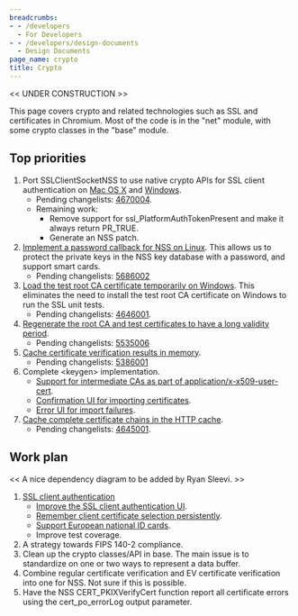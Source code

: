 ```yaml
---
breadcrumbs:
- - /developers
  - For Developers
- - /developers/design-documents
  - Design Documents
page_name: crypto
title: Crypto
---
```


&lt;&lt; UNDER CONSTRUCTION &gt;&gt;

This page covers crypto and related technologies such as SSL and certificates in
Chromium. Most of the code is in the "net" module, with some crypto classes in
the "base" module.

## Top priorities

1.  Port SSLClientSocketNSS to use native crypto APIs for SSL client
            authentication on [Mac OS
            X](http://code.google.com/p/chromium/issues/detail?id=45369) and
            [Windows](http://code.google.com/p/chromium/issues/detail?id=37560).
    *   Pending changelists:
                [4670004](http://codereview.chromium.org/4670004/).
    *   Remaining work:
        *   Remove support for ssl_PlatformAuthTokenPresent and make it
                    always return PR_TRUE.
        *   Generate an NSS patch.
2.  [Implement a password callback for NSS on
            Linux](http://code.google.com/p/chromium/issues/detail?id=42073).
            This allows us to protect the private keys in the NSS key database
            with a password, and support smart cards.
    *   Pending changelists:
                [5686002](http://codereview.chromium.org/5686002/)
3.  [Load the test root CA certificate temporarily on
            Windows](http://code.google.com/p/chromium/issues/detail?id=8470).
            This eliminates the need to install the test root CA certificate on
            Windows to run the SSL unit tests.
    *   Pending changelists:
                [4646001](http://codereview.chromium.org/4646001/).
4.  [Regenerate the root CA and test certificates to have a long
            validity
            period](http://code.google.com/p/chromium/issues/detail?id=5552).
    *   Pending changelists:
                [5535006](http://codereview.chromium.org/5535006/)
5.  [Cache certificate verification results in
            memory](http://code.google.com/p/chromium/issues/detail?id=63357).
    *   Pending changelists:
                [5386001](http://codereview.chromium.org/5386001/)
6.  Complete &lt;keygen&gt; implementation.
    *   [Support for intermediate CAs as part of
                application/x-x509-user-cert](http://code.google.com/p/chromium/issues/detail?id=37142).
    *   [Confirmation UI for importing
                certificates](http://code.google.com/p/chromium/issues/detail?id=65541).
    *   [Error UI for import
                failures](http://code.google.com/p/chromium/issues/detail?id=65543).
7.  [Cache complete certificate chains in the HTTP
            cache](http://code.google.com/p/chromium/issues/detail?id=7065).
    *   Pending changelists:
                [4645001](http://codereview.chromium.org/4645001/).

## Work plan

&lt;&lt; A nice dependency diagram to be added by Ryan Sleevi. &gt;&gt;

1.  [SSL client authentication](/system/errors/NodeNotFound)
    *   [Improve the SSL client authentication
                UI](http://code.google.com/p/chromium/issues/detail?id=29784).
    *   [Remember client certificate selection
                persistently](http://code.google.com/p/chromium/issues/detail?id=37314).
    *   [Support European national ID
                cards](http://code.google.com/p/chromium/issues/detail?id=44075).
    *   Improve test coverage.
2.  A strategy towards FIPS 140-2 compliance.
3.  Clean up the crypto classes/API in base. The main issue is to
            standardize on one or two ways to represent a data buffer.
4.  Combine regular certificate verification and EV certificate
            verification into one for NSS. Not sure if this is possible.
5.  Have the NSS CERT_PKIXVerifyCert function report all certificate
            errors using the cert_po_errorLog output parameter.
